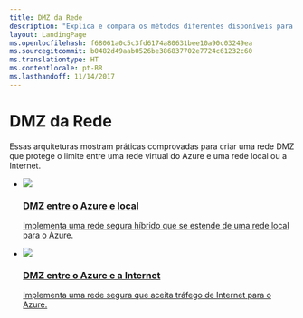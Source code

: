 ```yaml
---
title: DMZ da Rede
description: "Explica e compara os métodos diferentes disponíveis para proteger aplicativos e componentes em execução no Azure como parte de um sistema híbrido de acesso não autorizado."
layout: LandingPage
ms.openlocfilehash: f68061a0c5c3fd6174a80631bee10a90c03249ea
ms.sourcegitcommit: b0482d49aab0526be386837702e7724c61232c60
ms.translationtype: HT
ms.contentlocale: pt-BR
ms.lasthandoff: 11/14/2017
---
```

# <a name="network-dmz"></a>DMZ da Rede

Essas arquiteturas mostram práticas comprovadas para criar uma rede DMZ que protege o limite entre uma rede virtual do Azure e uma rede local ou a Internet.

<ul class="panelContent">
    <li>
        <a href="./secure-vnet-hybrid.md">
            <div class="cardSize">
                <div class="cardPadding">
                    <div class="card">
                        <div class="cardImageOuter">
                            <div class="cardImage">
                            <img src="./images/secure-vnet-hybrid.svg">
                            </div>
                        </div>
                        <div class="cardText">
                            <h3>DMZ entre o Azure e local</h3>
                            <p>Implementa uma rede segura híbrido que se estende de uma rede local para o Azure.</p>
                        </div>
                    </div>
                </div>
            </div>
        </a>
    </li>
    <li>
        <a href="./secure-vnet-dmz.md">
            <div class="cardSize">
                <div class="cardPadding">
                    <div class="card">
                        <div class="cardImageOuter">
                            <div class="cardImage">
                            <img src="./images/secure-vnet-dmz.svg">
                            </div>
                        </div>
                        <div class="cardText">
                            <h3>DMZ entre o Azure e a Internet</h3>
                            <p>Implementa uma rede segura que aceita tráfego de Internet para o Azure.</p>
                        </div>
                    </div>
                </div>
            </div>
        </a>
    </li>
</ul>

